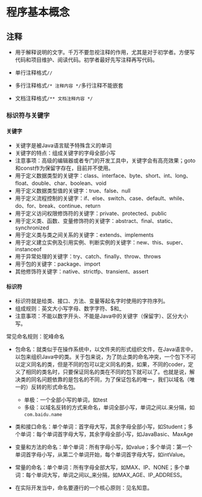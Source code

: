 # 程序基本概念

## 注释

- 用于解释说明的文字。千万不要忽视注释的作用，尤其是对于初学者。方便写代码和项目维护、阅读代码。初学者最好先写注释再写代码。

- 单行注释格式`//`
- 多行注释格式`/* 注释内容 */`多行注释不能嵌套
- 文档注释格式`/** 文档注释内容 */`

### 标识符与关键字

#### 关键字

- 关键字是被Java语言赋予特殊含义的单词
- 关键字的特点：组成关键字的字母全部小写
- 注意事项：高级的编辑器或者专门的开发工具中，关键字会有高亮效果；goto和const作为保留字存在，目前并不使用。
- 用于定义数据类型的关键字：class、interface、byte、short、int、long、float、double、char、boolean、void
- 用于定义数据类型值的关键字：true、false、null
- 用于定义流程控制的关键字：if、else、switch、case、default、while、do、for、break、continue、return
- 用于定义访问权限修饰符的关键字：private、protected、public
- 用于定义类、函数、变量修饰符的关键字：abstract、final、static、synchronized
- 用于定义类与类之间关系的关键字：extends、implements
- 用于定义建立实例及引用实例、判断实例的关键字：new、this、super、instanceof
- 用于异常处理的关键字：try、catch、finally、throw、throws
- 用于包的关键字：package、import
- 其他修饰符关键字：native、strictfp、transient、assert

#### 标识符

- 标识符就是给类、接口、方法、变量等起名字时使用的字符序列。
- 组成规则：英文大小写字母、数字字符、$和_
- 注意事项：不能以数字开头、不能是Java中的关键字（保留字）、区分大小写。


常见命名规则：驼峰命名
- 包命名：就类似于在操作系统中，以文件夹的形式组织文件，在Java语言中，以包来组织Java中的类。关于包来说，为了防止类的命名冲突，一个包下不可以定义同名的类，但是不同的包可以定义同名的类，如果，不同的coder，定义了相同的类名时，只要保证同名的类在不同的包下就可以了。也就是说，解决类的同名问题依靠的是包名的不同，为了保证包名的唯一，我们以域名（唯一的）反转的形式命名包。
  - 单极：一个全部小写的单词，如test
  - 多级：以域名反转的方式来命名，单词全部小写，单词之间以.来分隔，如`com.baidu.name`

- 类和接口命名：单个单词：首字母大写，其余字母全部小写，如Student；多个单词：每个单词首字母大写，其余字母全部小写，如JavaBasic、MaxAge
- 变量和方法的命名：单个单词：所有字母小写，如value；多个单词：第一个单词首字母小写，从第二个单词开始，每个单词首字母大写，如intValue。
- 常量的命名：单个单词：所有字母全部大写，如MAX、IP、NONE；多个单词：每个单词大写，单词之间以_来分隔，如MAX_AGE、IP_ADDRESS。
- 在实际开发当中，命名要遵行的一个核心原则：见名知意。
